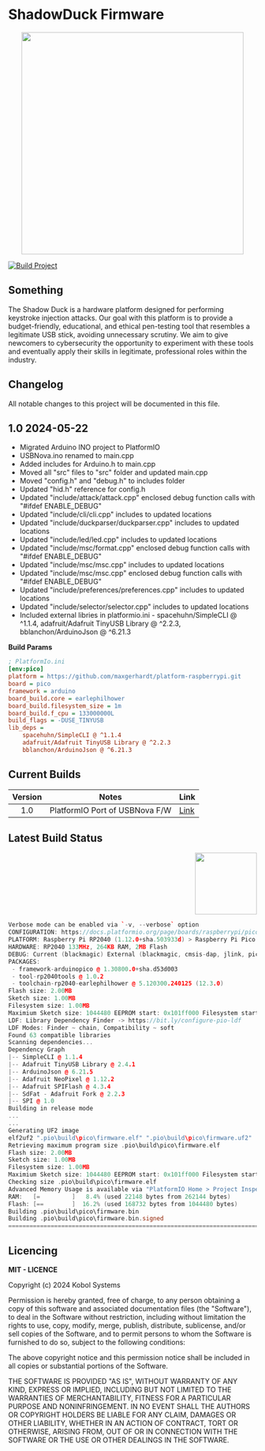 # ShadowDuck Firmware

<!-- Repo Cover Image -->
<p align="center">
<img align="center" src="https://github.com/KobolSystems/ShadowDuck_Firmware/blob/main/repoLogo.png?raw=true" width="450px"/>
</p>

[![Build Project](https://github.com/KobolSystems/ShadowDuck_Firmware/actions/workflows/main.yml/badge.svg?branch=main)](https://github.com/KobolSystems/ShadowDuck_Firmware/actions/workflows/main.yml)

## Something
The Shadow Duck is a hardware platform designed for performing keystroke injection attacks. Our goal with this platform is to provide a budget-friendly, educational, and ethical pen-testing tool that resembles a legitimate USB stick, avoiding unnecessary scrutiny. We aim to give newcomers to cybersecurity the opportunity to experiment with these tools and eventually apply their skills in legitimate, professional roles within the industry.

## Changelog  <img alt="" align="right" src="https://img.shields.io/github/last-commit/KobolSystems/ShadowDuck_Firmware" />
All notable changes to this project will be documented in this file.

## 1.0 2024-05-22
- Migrated Arduino INO project to PlatformIO
- USBNova.ino renamed to main.cpp
- Added includes for Arduino.h to main.cpp
- Moved all "src" files to "src" folder and updated main.cpp
- Moved "config.h" and "debug.h" to includes folder
- Updated "hid.h" reference for config.h
- Updated "include/attack/attack.cpp" enclosed debug function calls with "#ifdef ENABLE_DEBUG"
- Updated "include/cli/cli.cpp" includes to updated locations
- Updated "include/duckparser/duckparser.cpp" includes to updated locations
- Updated "include/led/led.cpp" includes to updated locations
- Updated "include/msc/format.cpp" enclosed debug function calls with "#ifdef ENABLE_DEBUG"
- Updated "include/msc/msc.cpp" includes to updated locations
- Updated "include/msc/msc.cpp" enclosed debug function calls with "#ifdef ENABLE_DEBUG"
- Updated "include/preferences/preferences.cpp" includes to updated locations
- Updated "include/selector/selector.cpp" includes to updated locations
- Included external libries in platformio.ini -	spacehuhn/SimpleCLI @ ^1.1.4, adafruit/Adafruit TinyUSB Library @ ^2.2.3,  bblanchon/ArduinoJson @ ^6.21.3

**Build Params**
```ini
; PlatformIo.ini
[env:pico]
platform = https://github.com/maxgerhardt/platform-raspberrypi.git
board = pico
framework = arduino
board_build.core = earlephilhower
board_build.filesystem_size = 1m
board_build.f_cpu = 133000000L
build_flags = -DUSE_TINYUSB
lib_deps = 
	spacehuhn/SimpleCLI @ ^1.1.4
    adafruit/Adafruit TinyUSB Library @ ^2.2.3
    bblanchon/ArduinoJson @ ^6.21.3
```


 
## Current Builds <img alt="" align="right" src="https://img.shields.io/github/v/release/KobolSystems/ShadowDuck_Firmware" />

| Version | Notes                          | Link                                                                                     |
|:-------:|--------------------------------|:-----------------------------------------------------------------------------------------|
| 1.0     | PlatformIO Port of USBNova F/W | [Link](https://github.com/KobolSystems/ShadowDuck_Firmware/releases/tag/PlatformIO-Port) |



## Latest Build Status
<p align="right">
<img align="center" src="https://cdn.platformio.org/images/platformio-logo.17fdc3bc.png" width="125px"/>
</p>

```C++
Verbose mode can be enabled via `-v, --verbose` option
CONFIGURATION: https://docs.platformio.org/page/boards/raspberrypi/pico.html
PLATFORM: Raspberry Pi RP2040 (1.12.0+sha.503933d) > Raspberry Pi Pico
HARDWARE: RP2040 133MHz, 264KB RAM, 2MB Flash
DEBUG: Current (blackmagic) External (blackmagic, cmsis-dap, jlink, pico-debug, picoprobe, raspberrypi-swd)
PACKAGES:
 - framework-arduinopico @ 1.30800.0+sha.d53d003
 - tool-rp2040tools @ 1.0.2
 - toolchain-rp2040-earlephilhower @ 5.120300.240125 (12.3.0)
Flash size: 2.00MB
Sketch size: 1.00MB
Filesystem size: 1.00MB
Maximium Sketch size: 1044480 EEPROM start: 0x101ff000 Filesystem start: 0x100ff000 Filesystem end: 0x101ff000
LDF: Library Dependency Finder -> https://bit.ly/configure-pio-ldf
LDF Modes: Finder ~ chain, Compatibility ~ soft
Found 63 compatible libraries
Scanning dependencies...
Dependency Graph
|-- SimpleCLI @ 1.1.4
|-- Adafruit TinyUSB Library @ 2.4.1
|-- ArduinoJson @ 6.21.5
|-- Adafruit NeoPixel @ 1.12.2
|-- Adafruit SPIFlash @ 4.3.4
|-- SdFat - Adafruit Fork @ 2.2.3
|-- SPI @ 1.0
Building in release mode
...
...
Generating UF2 image
elf2uf2 ".pio\build\pico\firmware.elf" ".pio\build\pico\firmware.uf2"
Retrieving maximum program size .pio\build\pico\firmware.elf
Flash size: 2.00MB
Sketch size: 1.00MB
Filesystem size: 1.00MB
Maximium Sketch size: 1044480 EEPROM start: 0x101ff000 Filesystem start: 0x100ff000 Filesystem end: 0x101ff000
Checking size .pio\build\pico\firmware.elf
Advanced Memory Usage is available via "PlatformIO Home > Project Inspect"
RAM:   [=         ]   8.4% (used 22148 bytes from 262144 bytes)
Flash: [==        ]  16.2% (used 168732 bytes from 1044480 bytes)
Building .pio\build\pico\firmware.bin
Building .pio\build\pico\firmware.bin.signed
=========================================================================================== [SUCCESS] Took 48.15 seconds ===================================================================================
```




## Licencing <img alt="" align="right" src="https://img.shields.io/badge/Licence-MIT-informational?style=flat&logoColor=white&color=FF9421" />

**MIT - LICENCE**

Copyright (c) 2024 Kobol Systems

Permission is hereby granted, free of charge, to any person obtaining a copy of this software and associated documentation files (the "Software"), to deal in the Software without restriction, including without limitation the rights to use, copy, modify, merge, publish, distribute, sublicense, and/or sell copies of the Software, and to permit persons to whom the Software is furnished to do so, subject to the following conditions:

The above copyright notice and this permission notice shall be included in all copies or substantial portions of the Software.

THE SOFTWARE IS PROVIDED "AS IS", WITHOUT WARRANTY OF ANY KIND, EXPRESS OR IMPLIED, INCLUDING BUT NOT LIMITED TO THE WARRANTIES OF MERCHANTABILITY, FITNESS FOR A PARTICULAR PURPOSE AND NONINFRINGEMENT. IN NO EVENT SHALL THE AUTHORS OR COPYRIGHT HOLDERS BE LIABLE FOR ANY CLAIM, DAMAGES OR OTHER LIABILITY, WHETHER IN AN ACTION OF CONTRACT, TORT OR OTHERWISE, ARISING FROM, OUT OF OR IN CONNECTION WITH THE SOFTWARE OR THE USE OR OTHER DEALINGS IN THE SOFTWARE.

